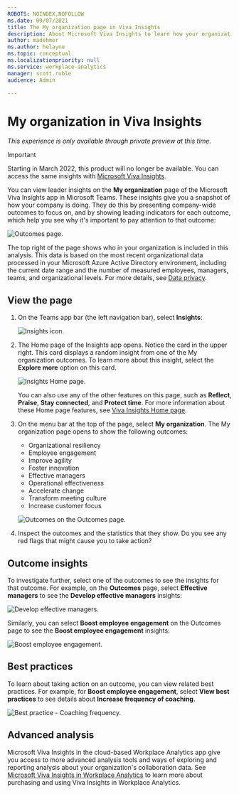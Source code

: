 ```yaml
---
ROBOTS: NOINDEX,NOFOLLOW
ms.date: 09/07/2021
title: The My organization page in Viva Insights
description: About Microsoft Viva Insights to learn how your organization gets work done
author: madehmer
ms.author: helayne
ms.topic: conceptual
ms.localizationpriority: null 
ms.service: workplace-analytics
manager: scott.ruble
audience: Admin

---
```

# My organization in Viva Insights

*This experience is only available through private preview at this time.*

>[!Important]
>Starting in March 2022, this product will no longer be available. You can access the same insights with [Microsoft Viva Insights](https://www.microsoft.com/microsoft-viva/insights/).

You can view leader insights on the **My organization** page of the Microsoft Viva Insights app in Microsoft Teams. These insights give you a snapshot of how your company is doing. They do this by presenting company-wide outcomes to focus on, and by showing leading indicators for each outcome, which help you see why it's important to pay attention to that outcome:  

![Outcomes page.](./images/my-org2.png)

The top right of the page shows who in your organization is included in this analysis. This data is based on the most recent organizational data processed in your Microsoft Azure Active Directory environment, including the current date range and the number of measured employees, managers, teams, and organizational levels. For more details, see [Data privacy](privacy.md).

## View the page

1. On the Teams app bar (the left navigation bar), select **Insights**:

   ![Insights icon.](./images/insights-icon.png)

2. The Home page of the Insights app opens. Notice the card in the upper right. This card displays a random insight from one of the My organization outcomes. To learn more about this insight, select the **Explore more** option on this card.

   ![Insights Home page.](./images/home-mgr.png)

   You can also use any of the other features on this page, such as **Reflect**, **Praise**, **Stay connected**, and **Protect time**. For more information about these Home page features, see [Viva Insights Home page](/insights/viva-insights-home).

3. On the menu bar at the top of the page, select **My organization**. The My organization page opens to show the following outcomes:

   * Organizational resiliency
   * Employee engagement
   * Improve agility
   * Foster innovation
   * Effective managers
   * Operational effectiveness
   * Accelerate change
   * Transform meeting culture
   * Increase customer focus

   ![Outcomes on the Outcomes page.](./images/viva-org-outcomes.png)

4. Inspect the outcomes and the statistics that they show. Do you see any red flags that might cause you to take action?  

## Outcome insights

To investigate further, select one of the outcomes to see the insights for that outcome. For example, on the **Outcomes** page, select **Effective managers** to see the **Develop effective managers** insights:

![Develop effective managers.](./images/dev-effect-managers.png)

Similarly, you can select **Boost employee engagement** on the Outcomes page to see the **Boost employee engagement** insights:

![Boost employee engagement.](./images/viva-org-boost-engagement.png)

## Best practices

To learn about taking action on an outcome, you can view related best practices. For example, for **Boost employee engagement**, select **View best practices** to see details about **Increase frequency of coaching**.

![Best practice - Coaching frequency.](./images/teams-bestprac-freq-coaching-70.png)

## Advanced analysis

Microsoft Viva Insights in the cloud-based Workplace Analytics app give you access to more advanced analysis tools and ways of exploring and reporting analysis about your organization's collaboration data. See [Microsoft Viva Insights in Workplace Analytics](https://microsoft.com/microsoft-365/business/workplace-analytics) to learn more about purchasing and using Viva Insights in Workplace Analytics.

